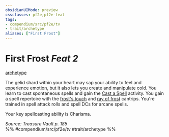 ```yaml
---
obsidianUIMode: preview
cssclasses: pf2e,pf2e-feat
tags:
- compendium/src/pf2e/tv
- trait/archetype
aliases: ["First Frost"]
---
```

# First Frost  *Feat 2*  
[archetype](rules/traits/archetype.md "Archetype Feat Trait")  


The gelid shard within your heart may sap your ability to feel and experience emotion, but it also lets you create and manipulate cold. You learn to cast spontaneous spells and gain the [Cast a Spell](rules/actions/cast-a-spell.md) activity. You gain a spell repertoire with the [frost's touch](compendium/spells/frosts-touch-tv.md) and [ray of frost](compendium/spells/ray-of-frost.md) cantrips. You're trained in spell attack rolls and spell DCs for arcane spells.

Your key spellcasting ability is Charisma.

*Source: Treasure Vault p. 185*  
%% #compendium/src/pf2e/tv #trait/archetype %%